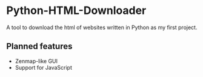 # Python-HTML-Downloader
A tool to download the html of websites written in Python as my first project.

## Planned features
- Zenmap-like GUI
- Support for JavaScript
